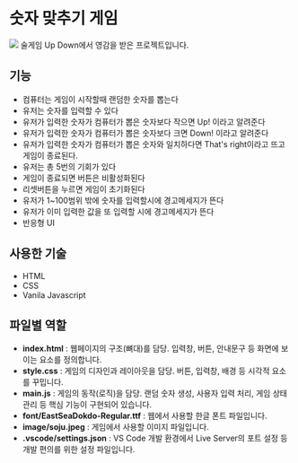 # 숫자 맞추기 게임
![](https://i.imgur.com/aTWSsMz.jpg)
술게임 Up Down에서 영감을 받은 프로젝트입니다.

## 기능
* 컴퓨터는 게임이 시작할때 랜덤한 숫자를 뽑는다
* 유저는 숫자를 입력할 수 있다
* 유저가 입력한 숫자가 컴퓨터가 뽑은 숫자보다 작으면 Up! 이라고 알려준다
* 유저가 입력한 숫자가 컴퓨터가 뽑은 숫자보다 크면 Down! 이라고 알려준다 
* 유저가 입력한 숫자가 컴퓨터가 뽑은 숫자와 일치하다면 That's right이라고 뜨고 게임이 종료된다.
* 유저는 총 5번의 기회가 있다
* 게임이 종료되면 버튼은 비활성화된다 
* 리셋버튼을 누르면 게임이 초기화된다
* 유저가 1~100범위 밖에 숫자를 입력할시에 경고메세지가 뜬다
* 유저가 이미 입력한 값을 또 입력할 시에 경고메세지가 뜬다
* 반응형 UI

## 사용한 기술
* HTML
* CSS
* Vanila Javascript

## 파일별 역할

- **index.html** : 웹페이지의 구조(뼈대)를 담당. 입력창, 버튼, 안내문구 등 화면에 보이는 요소를 정의합니다.
- **style.css** : 게임의 디자인과 레이아웃을 담당. 버튼, 입력창, 배경 등 시각적 요소를 꾸밉니다.
- **main.js** : 게임의 동작(로직)을 담당. 랜덤 숫자 생성, 사용자 입력 처리, 게임 상태 관리 등 핵심 기능이 구현되어 있습니다.
- **font/EastSeaDokdo-Regular.ttf** : 웹에서 사용할 한글 폰트 파일입니다.
- **image/soju.jpeg** : 게임에서 사용할 이미지 파일입니다.
- **.vscode/settings.json** : VS Code 개발 환경에서 Live Server의 포트 설정 등 개발 편의를 위한 설정 파일입니다.
